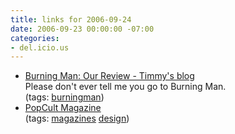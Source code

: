 ```yaml
---
title: links for 2006-09-24
date: 2006-09-23 00:00:00 -07:00
categories:
- del.icio.us
---
```


<ul class="delicious">
	<li>
		<div class="delicious-link"><a href="http://timmy.vox.com/library/post/burning-man-our-review.html">Burning Man: Our Review - Timmy's blog</a></div>
		<div class="delicious-extended">Please don't ever tell me you go to Burning Man.</div>
		<div class="delicious-tags">(tags: <a href="http://del.icio.us/torrez/burningman">burningman</a>)</div>
	</li>
	<li>
		<div class="delicious-link"><a href="http://www.popcultmag.com/criticalmass/culture/magazines/magazines0.html">PopCult Magazine</a></div>
		<div class="delicious-tags">(tags: <a href="http://del.icio.us/torrez/magazines">magazines</a> <a href="http://del.icio.us/torrez/design">design</a>)</div>
	</li>
</ul>
